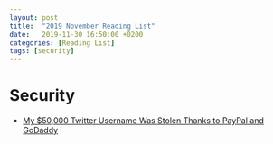 ```yaml
---
layout: post
title:  "2019 November Reading List"
date:   2019-11-30 16:50:00 +0200
categories: [Reading List]
tags: [security]
---
```


# Security

- [My $50,000 Twitter Username Was Stolen Thanks to PayPal and GoDaddy](https://medium.com/@N/how-i-lost-my-50-000-twitter-username-24eb09e026dd)
